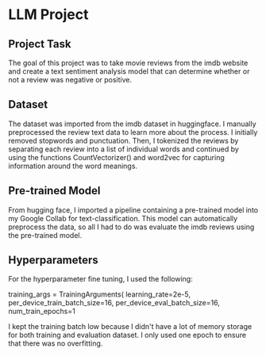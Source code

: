 # LLM Project

## Project Task
The goal of this project was to take movie reviews from the imdb website and create a text sentiment analysis model that can determine whether or not a review was negative or positive.

## Dataset
The dataset was imported from the imdb dataset in huggingface. I manually preprocessed the review text data to learn more about the process. I initially removed stopwords and punctuation. Then, I tokenized the reviews by separating each review into a list of individual words and continued by using the functions CountVectorizer() and word2vec for capturing information around the word meanings.

## Pre-trained Model
From hugging face, I imported a pipeline containing a pre-trained model into my Google Collab for text-classification. This model can automatically preprocess the data, so all I had to do was evaluate the imdb reviews using the pre-trained model.

## Hyperparameters
For the hyperparameter fine tuning, I used the following:

training_args = TrainingArguments(
    learning_rate=2e-5,
    per_device_train_batch_size=16,
    per_device_eval_batch_size=16,
    num_train_epochs=1

I kept the training batch low because I didn't have a lot of memory storage for both training and evaluation dataset. I only used one epoch to ensure that there was no overfitting.



